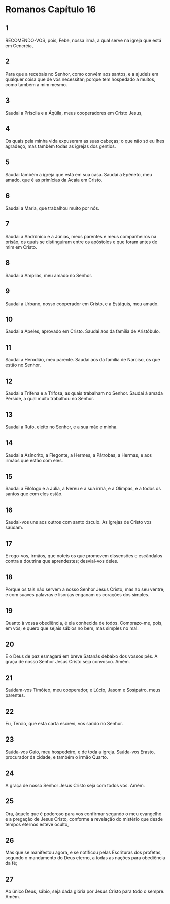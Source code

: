 # Romanos Capítulo 16

## 1
RECOMENDO-VOS, pois, Febe, nossa irmã, a qual serve na igreja que está em Cencréia,

## 2
Para que a recebais no Senhor, como convém aos santos, e a ajudeis em qualquer coisa que de vós necessitar; porque tem hospedado a muitos, como também a mim mesmo.

## 3
Saudai a Priscila e a Áqüila, meus cooperadores em Cristo Jesus,

## 4
Os quais pela minha vida expuseram as suas cabeças; o que não só eu lhes agradeço, mas também todas as igrejas dos gentios.

## 5
Saudai também a igreja que está em sua casa. Saudai a Epêneto, meu amado, que é as primícias da Acaia em Cristo.

## 6
Saudai a Maria, que trabalhou muito por nós.

## 7
Saudai a Andrônico e a Júnias, meus parentes e meus companheiros na prisão, os quais se distinguiram entre os apóstolos e que foram antes de mim em Cristo.

## 8
Saudai a Amplias, meu amado no Senhor.

## 9
Saudai a Urbano, nosso cooperador em Cristo, e a Estáquis, meu amado.

## 10
Saudai a Apeles, aprovado em Cristo. Saudai aos da família de Aristóbulo.

## 11
Saudai a Herodião, meu parente. Saudai aos da família de Narciso, os que estão no Senhor.

## 12
Saudai a Trifena e a Trifosa, as quais trabalham no Senhor. Saudai à amada Pérside, a qual muito trabalhou no Senhor.

## 13
Saudai a Rufo, eleito no Senhor, e a sua mãe e minha.

## 14
Saudai a Asíncrito, a Flegonte, a Hermes, a Pátrobas, a Hermas, e aos irmãos que estão com eles.

## 15
Saudai a Filólogo e a Júlia, a Nereu e a sua irmã, e a Olimpas, e a todos os santos que com eles estão.

## 16
Saudai-vos uns aos outros com santo ósculo. As igrejas de Cristo vos saúdam.

## 17
E rogo-vos, irmãos, que noteis os que promovem dissensões e escândalos contra a doutrina que aprendestes; desviai-vos deles.

## 18
Porque os tais não servem a nosso Senhor Jesus Cristo, mas ao seu ventre; e com suaves palavras e lisonjas enganam os corações dos simples.

## 19
Quanto à vossa obediência, é ela conhecida de todos. Comprazo-me, pois, em vós; e quero que sejais sábios no bem, mas simples no mal.

## 20
E o Deus de paz esmagará em breve Satanás debaixo dos vossos pés. A graça de nosso Senhor Jesus Cristo seja convosco. Amém.

## 21
Saúdam-vos Timóteo, meu cooperador, e Lúcio, Jasom e Sosípatro, meus parentes.

## 22
Eu, Tércio, que esta carta escrevi, vos saúdo no Senhor.

## 23
Saúda-vos Gaio, meu hospedeiro, e de toda a igreja. Saúda-vos Erasto, procurador da cidade, e também o irmão Quarto.

## 24
A graça de nosso Senhor Jesus Cristo seja com todos vós. Amém.

## 25
Ora, àquele que é poderoso para vos confirmar segundo o meu evangelho e a pregação de Jesus Cristo, conforme a revelação do mistério que desde tempos eternos esteve oculto,

## 26
Mas que se manifestou agora, e se notificou pelas Escrituras dos profetas, segundo o mandamento do Deus eterno, a todas as nações para obediência da fé;

## 27
Ao único Deus, sábio, seja dada glória por Jesus Cristo para todo o sempre. Amém.


